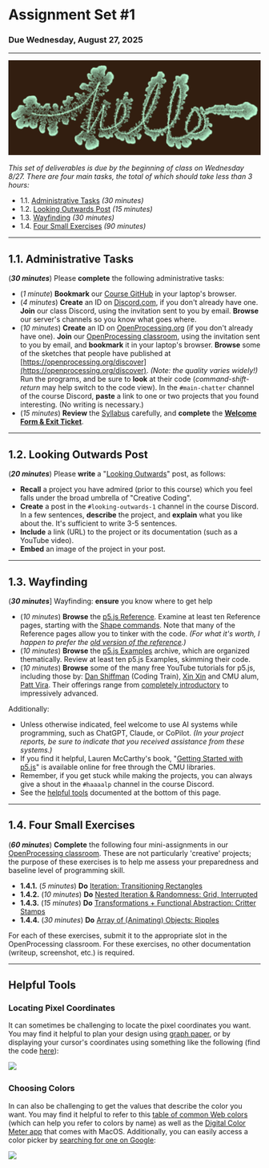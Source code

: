 # Assignment Set #1

### Due Wednesday, August 27, 2025

---

![dendron-banner-hello.png](img/dendron-banner-hello.png)

*This set of deliverables is due by the beginning of class on Wednesday 8/27. There are four main tasks, the total of which should take less than 3 hours:*

* 1.1. [Administrative Tasks](#11-administrative-tasks) *(30 minutes)*
* 1.2. [Looking Outwards Post](#12-looking-outwards-post) *(15 minutes)*
* 1.3. [Wayfinding](#13-wayfinding) *(30 minutes)*
* 1.4. [Four Small Exercises](#14-four-small-exercises) *(90 minutes)*

---

## 1.1. Administrative Tasks

(***30 minutes***) Please **complete** the following administrative tasks:

* (*1 minute*) **Bookmark** our [Course GitHub](https://github.com/golanlevin/60-212/blob/main/2025/readme.md) in your laptop's browser.
* (*4 minutes*) **Create** an ID on [Discord.com](https://discord.com/), if you don't already have one. **Join** our class Discord, using the invitation sent to you by email. **Browse** our server's channels so you know what goes where.
* (*10 minutes*) **Create** an ID on [OpenProcessing.org](https://openprocessing.org) (if you don't already have one). **Join** our [OpenProcessing classroom](https://openprocessing.org/class/100952#/), using the invitation sent to you by email, and **bookmark** it in your laptop's browser. **Browse** some of the sketches that people have published at [https://openprocessing.org/discover](https://openprocessing.org/discover). *(Note: the quality varies widely!)* Run the programs, and be sure to **look** at their code (*command-shift-return* may help switch to the code view). In the `#main-chatter` channel of the course Discord, **paste** a link to one or two projects that you found interesting. (No writing is necessary.)
* (*15 minutes*) **Review** the [Syllabus](https://github.com/golanlevin/60-212/blob/main/2025/syllabus/60-212_syllabus_fall2025.md) carefully, and **complete** the [**Welcome Form & Exit Ticket**](https://forms.gle/L4FDuXApCnWMobiX7).


---

## 1.2. Looking Outwards Post

(***20 minutes***) Please **write** a "[Looking Outwards](https://github.com/golanlevin/lectures/blob/master/syllabi/looking-outwards.md)" post, as follows: 

* **Recall** a project you have admired (prior to this course) which you feel falls under the broad umbrella of "Creative Coding". 
* **Create** a post in the `#looking-outwards-1` channel in the course Discord. In a few sentences, **describe** the project, and **explain** what you like about the. It's sufficient to write 3-5 sentences. 
* **Include** a link (URL) to the project or its documentation (such as a YouTube video).
* **Embed** an image of the project in your post. 


---

## 1.3. Wayfinding 

(***30 minutes***] Wayfinding: **ensure** you know where to get help

* (*10 minutes*) **Browse** the [p5.js Reference](https://p5js.org/reference/). Examine at least ten Reference pages, starting with the [Shape commands](https://p5js.org/reference/#Shape). Note that many of the Reference pages allow you to tinker with the code. *(For what it's worth, I happen to prefer the [old version of the reference](https://archive.p5js.org/reference/).)*
* (*10 minutes*) **Browse** the [p5.js Examples](https://archive.p5js.org/examples/) archive, which are organized thematically. Review at least ten p5.js Examples, skimming their code.
* (*10 minutes*) **Browse** some of the many free YouTube tutorials for p5.js, including those by: [Dan Shiffman](https://www.youtube.com/@TheCodingTrain/playlists) (Coding Train), [Xin Xin](https://www.youtube.com/@xinxin1011/videos) and CMU alum, [Patt Vira](https://www.youtube.com/@pattvira/playlists). Their offerings range from [completely introductory](https://www.youtube.com/watch?v=HerCR8bw_GE&list=PLRqwX-V7Uu6Zy51Q-x9tMWIv9cueOFTFA) to impressively advanced.

Additionally: 

* Unless otherwise indicated, feel welcome to use AI systems while programming, such as ChatGPT, Claude, or CoPilot. *(In your project reports, be sure to indicate that you received assistance from these systems.)*
* If you find it helpful, Lauren McCarthy's book, "[Getting Started with p5.js](https://learning.oreilly.com/library/view/getting-started-with/9781457186769/?sso_link=yes&sso_link_from=cmu-edu)" is available online for free through the CMU libraries.
* Remember, if you get stuck while making the projects, you can always give a shout in the `#haaaalp` channel in the course Discord.
* See the [helpful tools](#helpful-tools) documented at the bottom of this page. 


---

## 1.4. Four Small Exercises

(***60 minutes***) **Complete** the following four mini-assignments in our [OpenProcessing classroom](https://openprocessing.org/class/100952#/). These are not particularly 'creative' projects; the purpose of these exercises is to help me assess your preparedness and baseline level of programming skill.

* **1.4.1.** (*5 minutes*) **Do** [Iteration: Transitioning Rectangles](https://openprocessing.org/class/93074/#/c/93123)
* **1.4.2.** (*10 minutes*) **Do** [Nested Iteration & Randomness: Grid, Interrupted]()
* **1.4.3.** (*15 minutes*) **Do** [Transformations + Functional Abstraction: Critter Stamps]()
* **1.4.4.** (*30 minutes*) **Do** [Array of (Animating) Objects: Ripples]()

For each of these exercises, submit it to the appropriate slot in the OpenProcessing classroom. For these exercises, no other documentation (writeup, screenshot, etc.) is required.  


---

## Helpful Tools

### Locating Pixel Coordinates

It can sometimes be challenging to locate the pixel coordinates you want. You may find it helpful to plan your design using [graph paper](https://print-graph-paper.com/), or by displaying your cursor's coordinates using something like the following (find the code [here](https://editor.p5js.org/golan/sketches/vvEg7XbQ4)):

<img src="../../2024/assignments/images/mouse-recording.gif" width="400">

### Choosing Colors

In can also be challenging to get the values that describe the color you want. You may find it helpful to refer to this [table of common Web colors](https://en.wikipedia.org/wiki/Web_colors#Extended_colors) (which can help you refer to colors by name) as well as the [Digital Color Meter app](https://medium.com/mac-os-x/digital-color-meter-in-mac-machine-e961bedca040) that comes with MacOS. Additionally, you can easily access a color picker by [searching for one on Google](https://www.google.com/search?q=color+picker):

<img src="../../2024/assignments/images/google-color-picker.png" width="400">




